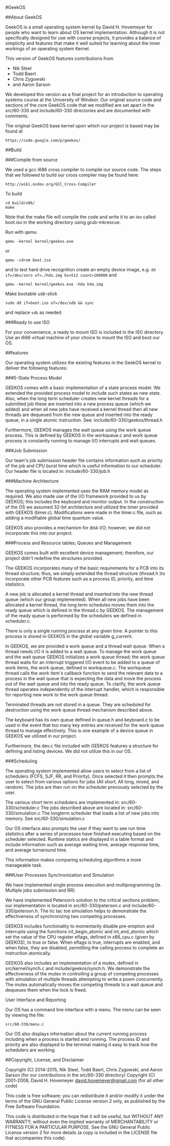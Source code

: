 #GeekOS

##About GeekOS

GeekOS is a small operating system kernel by David H. Hovemeyer 
for people who want to learn about OS kernel implementation. 
Although it is not specifically designed for use with course projects, it
provides a balance of simplicity and features that make it well suited for
learning about the inner workings of an operating system Kernel.

This version of GeekOS features contributions from

* Nik Steel
* Todd Baert
* Chris Zygowski
* and Aaron Sarson

We developed this version as a final project for an introduction to operating
systems course at the University of Windsor.  Our original source code and 
sections of the core GeekOS code that we modified are set apart in the src/60-330
and include/60-330 directories and are documented with comments.

The original GeekOS base kernel upon which our project is based may be found at 

	https://code.google.com/p/geekos/


##Build

###Compile from source

We used a gcc i686 cross compiler to compile our source code.  The steps
that we followed to build our cross compiler may be found here:

	http://wiki.osdev.org/GCC_Cross-Compiler

To build

	cd build/x86/
	make

Note that the make file will compile the code and write it to an iso
called boot.iso in the working directory using grub-mkrescue.
   
Run with qemu

	qemu -kernel kernel/geekos.exe

or

	qemu -cdrom boot.iso

and to test hard drive recognition create an empty device image,
e.g. `dd if=/dev/zero of=./hda.img bs=512 count=100000` and

	qemu -kernel kernel/geekos.exe -hda hda.img

Make bootable usb-stick

	sudo dd if=boot.iso of=/dev/sdb && sync

and replace `sdb` as needed 

###Ready to use ISO
   
For your convenience, a ready to mount ISO is included in the ISO directory.  
Use an i686 virtual machine of your choice to mount the ISO and boot our OS. 
   
   
##features

Our operating system utilizes the existing features in the GeekOS kernel to deliver the following features:

###5-State Process Model

GEEKOS comes with a basic implementation of a state process model. We extended 
the provided process model to include such states as new state. Also, when the 
long term scheduler creates new kernel threads for a submitted job these are 
inserted into a new process queue (which we added) and when all new jobs have received 
a kernel thread   then all new threads are dequeued from the new queue and inserted into 
the ready queue, in a single atomic instruction. See: include/60-330/geekos/thread.h

Furthermore, GEEKOS manages the wait queue using the work queue process. This is defined 
by GEEKOS in the workqueue.c and work queue process is constantly running to manage I/O 
interrupts and wait queues.

###Job Submission

Our team's job submission header file contains information such as priority of the job and 
CPU burst time which is useful information to our scheduler. Our header file is located in:
   include/60-330/job.h

###Machine Architecture

The operating system implemented uses the RAM memory model as required. We also made use 
of the I/O framework provided to us by GEEKOS; this includes the keyboard and monitor output. 
In the construction of the OS we assumed 32-bit architecture and utilized the timer provided 
with GEEKOS (timer.c). Modifications were made in the timer.c file, such as adding a modifiable 
global time quantum value.

GEEKOS also provides a mechanism for disk I/O; however, we did not incorporate this into our project.

###Process and Resource tables; Queues and Management

GEEKOS comes built with excellent device management; therefore, our project didn't redefine the 
structures provided.

The GEEKOS incorporates many of the basic requirements for a PCB into its thread structure; thus,
we simply extended the thread structure (thread.h )to incorporate other PCB features such as a 
process ID, priority, and time statistics.

A new job is allocated a kernel thread and inserted into the new thread queue (which our group 
implemented). When all new jobs have been allocated a kernel thread, the long term schedules moves 
them into the ready queue which is defined in the thread.c by GEEKOS. The management of the ready 
queue is performed by the schedulers we defined in scheduler.c.

There is only a single running process at any given time. A pointer to this process is stored in 
GEEKOS in the global variable g_current.

In GEEKOS, we are provided a work queue and a thread wait queue. When a thread needs I/O it is 
added to a wait queue. To manage the work queue and the wait queue GEEKOS initializes a work queue 
thread; the work queue thread waits for an interrupt triggered I/O event to be added to a queue of 
work items, the work queue, defined in workqueue.c. The workqueue thread calls the work item's 
callback function to send the relevant data to a process in the wait queue that is expecting the 
data and move the process out of the wait queue and into the ready queue. To clarify, the work queue 
thread operates independently of the interrupt handler, which is responsible for reporting new work 
to the work queue thread.

Terminated threads are not stored in a queue. They are scheduled for destruction using the work 
queue thread mechanism described above.

The keyboard has its own queue defined in queue.h and keyboard.c to be used in the event that too
many key entries are received for the work queue thread to manage effectively. This is one example 
of a device queue in GEEKOS we utilized in our project.

Furthermore, the dev.c file included with GEEKOS features a structure for defining and listing devices. 
We did not utilize this in our OS.

###Scheduling

The operating system implemented allow users to select from a list of schedulers (FCFS, SJF, RR, and 
Priority). Once selected it then prompts the user to select from various options for jobs (All short,
All long, mixed, and random). The jobs are then run on the scheduler previously selected by the user.

The various short term schedulers are implemented in: src/60-330/scheduler.c
The jobs described above are located in: src/60-330/simulation.c
The longterm scheduler that loads a list of new jobs into memory. See src/60-330/simulation.c

Our OS interface also prompts the user if they want to see run time statistics after a series of 
processes have finished executing based on the scheduler selected. Runtime statics are displayed 
in a table format and include information such as average waiting time, average response time, 
and average turnaround time.

This information makes comparing scheduling algorithms a more manageable task.

###User Processes Synchronization and Simulation

We have implemented single process execution and multiprogramming (ie. Multiple jobs submission and RR).

We have implemented Peterson’s solution to the critical sections problem; our implementation is located 
in src/60-330/peterson.c and include/60-330/peterson.h.  The tic tac toe simulation helps to demonstrate 
the effectiveness of synchronizing two competing processes.

GEEKOS includes functionality to momentarily disable pre-emption and interrupts using the functions 
int_begin_atomic and int_end_atomic which set the value of the CPU register eflags, defined in x86_cpu.c 
(given by GEEKOS), to true or false. When eflags is true, interrupts are enabled, and when false, they are 
disabled, permitting the calling process to complete an instruction atomically.

GEEKOS also includes an implementation of a mutex, defined in src/kernel/synch.c and include/geekos/synch.h.
We demonstrate the effectiveness of the mutex in controlling a group of competing processes with simulation 
of multiple threads attempting to write a poem concurrently.  The mutex automatically moves the competing 
threads to a wait queue and dequeues them when the lock is freed.

User Interface and Reporting

Our OS has a command line interface with a menu. The menu can be seen by viewing the file: 

	src/60-330/menu.c

Our OS also displays information about the current running process including when a process is started 
and running. The process ID and priority are also displayed to the terminal making it easy to track how 
the schedulers are working.


##Copyright, License, and Disclaimer


Copyright (C) 2014-2015, Nik Steel, Todd Baert, Chris Zygowski, and Aaron Sarson 
(for our contributions in the src/60-330 directory)
Copyright (C) 2001-2008, David H. Hovemeyer <david.hovemeyer@gmail.com>
(for all other code)

This code is free software; you can redistribute it and/or modify it
under the terms of the GNU General Public License version 2 only, as
published by the Free Software Foundation.
 
This code is distributed in the hope that it will be useful, but WITHOUT
ANY WARRANTY; without even the implied warranty of MERCHANTABILITY or
FITNESS FOR A PARTICULAR PURPOSE.  See the GNU General Public License
version 2 for more details (a copy is included in the LICENSE file that
accompanies this code).
